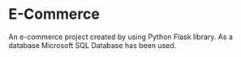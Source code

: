 # E-Commerce
An e-commerce project created by using Python Flask library. As a database Microsoft SQL Database has been used.
